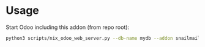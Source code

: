 # Usage

Start Odoo including this addon (from repo root):

```bash
python3 scripts/nix_odoo_web_server.py --db-name mydb --addon snailmail_account
```
